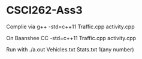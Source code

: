 # CSCI262-Ass3
Complie via g++ -std=c++11 Traffic.cpp activity.cpp 

On Baanshee
CC -std=c++11 Traffic.cpp activity.cpp

Run with ./a.out Vehicles.txt Stats.txt 1(any number)
